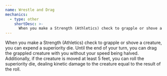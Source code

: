 ```yaml
---
name: Wrestle and Drag
mechanics:
  - type: other
    shortDesc: >-
      When you make a Strength (Athletics) check to grapple or shove a creature, you can expend a superiority die. Until the end of your turn, you can drag the grappled creature with you without your speed being halved. Additionally, if the creature is moved at least 5 feet, you can roll the superiority die, dealing kinetic damage to the creature equal to the result of the roll.
---
```

When you make a Strength (Athletics) check to grapple or shove a creature, you can expend a superiority die. Until the end of your turn, you can drag the grappled creature with you without your speed being halved. Additionally, if the creature is moved at least 5 feet, you can roll the superiority die, dealing kinetic damage to the creature equal to the result of the roll.
